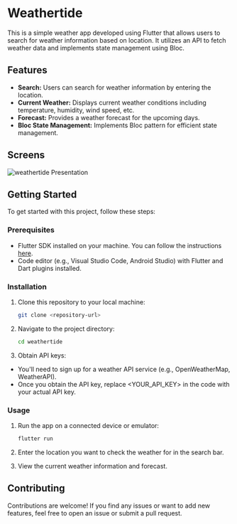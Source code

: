 # Weathertide

This is a simple weather app developed using Flutter that allows users to search for weather information based on location. It utilizes an API to fetch weather data and implements state management using Bloc.

## Features

- **Search:** Users can search for weather information by entering the location.
- **Current Weather:** Displays current weather conditions including temperature, humidity, wind speed, etc.
- **Forecast:** Provides a weather forecast for the upcoming days.
- **Bloc State Management:** Implements Bloc pattern for efficient state management.

## Screens 

![weathertide Presentation](https://github.com/MohamedEssam9009/weathertide/assets/77198018/acb11ed0-d2c1-4d9b-941b-27a72b2db77b)

## Getting Started

To get started with this project, follow these steps:

### Prerequisites

- Flutter SDK installed on your machine. You can follow the instructions [here](https://flutter.dev/docs/get-started/install).
- Code editor (e.g., Visual Studio Code, Android Studio) with Flutter and Dart plugins installed.

### Installation

1. Clone this repository to your local machine:

   ```bash
   git clone <repository-url>

2. Navigate to the project directory:

   ```bash
   cd weathertide

4. Obtain API keys:
- You'll need to sign up for a weather API service (e.g., OpenWeatherMap, WeatherAPI).
- Once you obtain the API key, replace <YOUR_API_KEY> in the code with your actual API key.

### Usage 

1. Run the app on a connected device or emulator:

   ```bash
   flutter run

2. Enter the location you want to check the weather for in the search bar.
3. View the current weather information and forecast.

 ## Contributing
 Contributions are welcome! If you find any issues or want to add new features, feel free to open an issue or submit a pull request.

   
